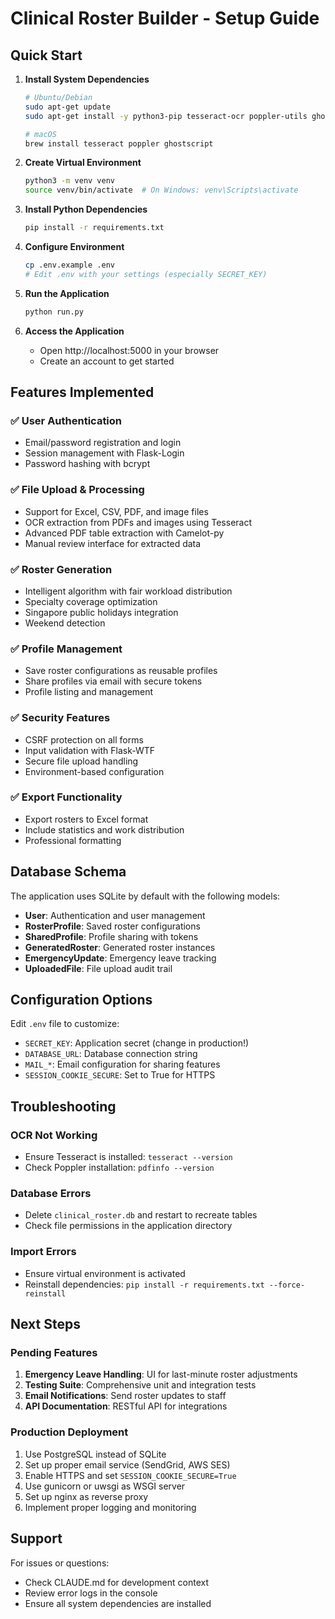 # Clinical Roster Builder - Setup Guide

## Quick Start

1. **Install System Dependencies**
   ```bash
   # Ubuntu/Debian
   sudo apt-get update
   sudo apt-get install -y python3-pip tesseract-ocr poppler-utils ghostscript
   
   # macOS
   brew install tesseract poppler ghostscript
   ```

2. **Create Virtual Environment**
   ```bash
   python3 -m venv venv
   source venv/bin/activate  # On Windows: venv\Scripts\activate
   ```

3. **Install Python Dependencies**
   ```bash
   pip install -r requirements.txt
   ```

4. **Configure Environment**
   ```bash
   cp .env.example .env
   # Edit .env with your settings (especially SECRET_KEY)
   ```

5. **Run the Application**
   ```bash
   python run.py
   ```

6. **Access the Application**
   - Open http://localhost:5000 in your browser
   - Create an account to get started

## Features Implemented

### ✅ User Authentication
- Email/password registration and login
- Session management with Flask-Login
- Password hashing with bcrypt

### ✅ File Upload & Processing
- Support for Excel, CSV, PDF, and image files
- OCR extraction from PDFs and images using Tesseract
- Advanced PDF table extraction with Camelot-py
- Manual review interface for extracted data

### ✅ Roster Generation
- Intelligent algorithm with fair workload distribution
- Specialty coverage optimization
- Singapore public holidays integration
- Weekend detection

### ✅ Profile Management
- Save roster configurations as reusable profiles
- Share profiles via email with secure tokens
- Profile listing and management

### ✅ Security Features
- CSRF protection on all forms
- Input validation with Flask-WTF
- Secure file upload handling
- Environment-based configuration

### ✅ Export Functionality
- Export rosters to Excel format
- Include statistics and work distribution
- Professional formatting

## Database Schema

The application uses SQLite by default with the following models:
- **User**: Authentication and user management
- **RosterProfile**: Saved roster configurations
- **SharedProfile**: Profile sharing with tokens
- **GeneratedRoster**: Generated roster instances
- **EmergencyUpdate**: Emergency leave tracking
- **UploadedFile**: File upload audit trail

## Configuration Options

Edit `.env` file to customize:
- `SECRET_KEY`: Application secret (change in production!)
- `DATABASE_URL`: Database connection string
- `MAIL_*`: Email configuration for sharing features
- `SESSION_COOKIE_SECURE`: Set to True for HTTPS

## Troubleshooting

### OCR Not Working
- Ensure Tesseract is installed: `tesseract --version`
- Check Poppler installation: `pdfinfo --version`

### Database Errors
- Delete `clinical_roster.db` and restart to recreate tables
- Check file permissions in the application directory

### Import Errors
- Ensure virtual environment is activated
- Reinstall dependencies: `pip install -r requirements.txt --force-reinstall`

## Next Steps

### Pending Features
1. **Emergency Leave Handling**: UI for last-minute roster adjustments
2. **Testing Suite**: Comprehensive unit and integration tests
3. **Email Notifications**: Send roster updates to staff
4. **API Documentation**: RESTful API for integrations

### Production Deployment
1. Use PostgreSQL instead of SQLite
2. Set up proper email service (SendGrid, AWS SES)
3. Enable HTTPS and set `SESSION_COOKIE_SECURE=True`
4. Use gunicorn or uwsgi as WSGI server
5. Set up nginx as reverse proxy
6. Implement proper logging and monitoring

## Support

For issues or questions:
- Check CLAUDE.md for development context
- Review error logs in the console
- Ensure all system dependencies are installed